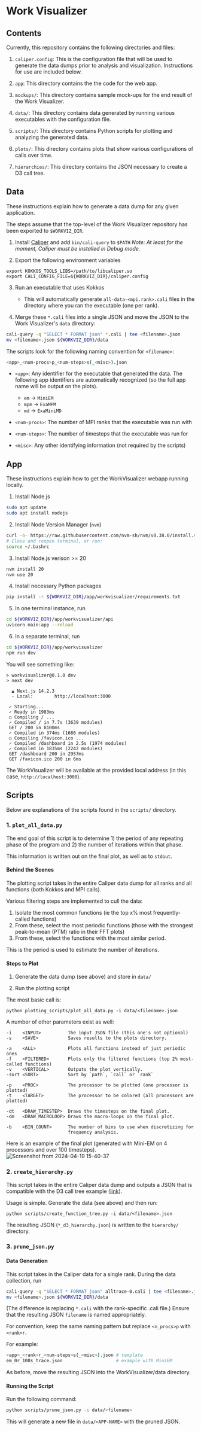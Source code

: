 # Work Visualizer

## Contents

Currently, this repository contains the following directories and files:

1. `caliper.config`: This is the configuration file that will be used to generate the data dumps prior to analysis and visualization. Instructions for use are included below.

2. `app`: This directory contains the the code for the web app.

3. `mockups/`: This directory contains sample mock-ups for the end result of the Work Visualizer.

4. `data/`: This directory contains data generated by running various executables with the configuration file.

5. `scripts/`: This directory contains Python scripts for plotting and analyzing the generated data.

6. `plots/`: This directory contains plots that show various configurations of calls over time.

7. `hierarchies/`: This directory contains the JSON necessary to create a D3 call tree.

## Data

These instructions explain how to generate a data dump for any given application.

The steps assume that the top-level of the Work Visualizer repository has been exported to `$WORKVIZ_DIR`.

1. Install [Caliper](https://github.com/LLNL/Caliper) and add `bin/cali-query` to `$PATH`
_Note: At least for the moment, Caliper must be installed in Debug mode._

2. Export the following environment variables

```
export KOKKOS_TOOLS_LIBS=/path/to/libcaliper.so
export CALI_CONFIG_FILE=${WORKVIZ_DIR}/caliper.config
```

3. Run an executable that uses Kokkos
   - This will automatically generate `all-data-<mpi.rank>.cali` files in the directory where you ran the executable (one per rank).

4. Merge these `*.cali` files into a single JSON and move the JSON to the Work Visualizer's `data` directory:

```sh
cali-query -q "SELECT * FORMAT json" *.cali | tee <filename>.json
mv <filename>.json ${WORKVIZ_DIR}/data
```

The scripts look for the following naming convention for `<filename>`:
```sh
<app>_<num-procs>p_<num-steps>s(_<misc>).json
```
- `<app>`: Any identifier for the executable that generated the data. The following app identifiers are automatically recognized (so the full app name will be output on the plots).
  - `em` -> `MiniEM`
  - `mpm` -> `ExaMPM`
  - `md` -> `ExaMiniMD`

- `<num-procs>`: The number of MPI ranks that the executable was run with
- `<num-steps>`: The number of timesteps that the executable was run for
- `<misc>`: Any other identifying information (not required by the scripts)

## App

These instructions explain how to get the WorkVisualizer webapp running locally.

1. Install Node.js
```sh
sudo apt update
sudo apt install nodejs
```

2. Install Node Version Manager (`nvm`)
```sh
curl -o- https://raw.githubusercontent.com/nvm-sh/nvm/v0.38.0/install.sh | bash
# Close and reopen terminal, or run:
source ~/.bashrc
```

3. Install Node.js verison >= 20
```sh
nvm install 20
nvm use 20
```

4. Install necessary Python packages
```sh
pip install -r ${WORKVIZ_DIR}/app/workvisualizer/requirements.txt
```

5. In one terminal instance, run
```sh
cd ${WORKVIZ_DIR}/app/workvisualizer/api
uvicorn main:app --reload
```

6. In a separate terminal, run

```sh
cd ${WORKVIZ_DIR}/app/workvisualizer
npm run dev
```

You will see something like:

```
> workvisualizer@0.1.0 dev
> next dev

  ▲ Next.js 14.2.3
  - Local:        http://localhost:3000

 ✓ Starting...
 ✓ Ready in 1983ms
 ○ Compiling / ...
 ✓ Compiled / in 7.7s (3639 modules)
 GET / 200 in 8100ms
 ✓ Compiled in 374ms (1686 modules)
 ○ Compiling /favicon.ico ...
 ✓ Compiled /dashboard in 2.5s (1974 modules)
 ✓ Compiled in 1835ms (2242 modules)
 GET /dashboard 200 in 2957ms
 GET /favicon.ico 200 in 6ms

```

The WorkVisualizer will be available at the provided local address (in this case, `http://localhost:3000`).


## Scripts

Below are explanations of the scripts found in the `scripts/` directory.

### 1. `plot_all_data.py`

The end goal of this script is to determine 1) the period of any repeating phase of the program and 2) the number of iterations within that phase.

This information is written out on the final plot, as well as to `stdout`.

#### Behind the Scenes

The plotting script takes in the entire Caliper data dump for all ranks and all functions (both Kokkos and MPI calls).

Various filtering steps are implemented to cull the data:
1. Isolate the most common functions (ie the top x% most frequently-called functions)
2. From these, select the most periodic functions (those with the strongest peak-to-mean (PTM) ratio in their FFT plots)
3. From these, select the functions with the most similar period.

This is the period is used to estimate the number of iterations.

#### Steps to Plot

1. Generate the data dump (see above) and store in `data/`

2. Run the plotting script

The most basic call is:

```
python plotting_scripts/plot_all_data.py -i data/<filename>.json
```

A number of other parameters exist as well:

```
-i    <INPUT>          The input JSON file (this one's not optional)
-s    <SAVE>           Saves results to the plots directory.

-a    <ALL>            Plots all functions instead of just periodic ones
-f    <FILTERED>       Plots only the filtered functions (top 2% most-called functions)
-v    <VERTICAL>       Outputs the plot vertically.
-sort <SORT>           Sort by `path`, `call` or `rank`

-p    <PROC>           The processor to be plotted (one processor is plotted)
-t    <TARGET>         The processor to be colored (all processors are plotted)

-dt   <DRAW_TIMESTEP>  Draws the timesteps on the final plot.
-dm   <DRAW_MACROLOOP> Draws the macro-loops on the final plot.

-b    <BIN_COUNT>      The number of bins to use when discretizing for
                       frequency analysis.
```

Here is an example of the final plot (generated with Mini-EM on 4 processors and over 100 timesteps).
![Screenshot from 2024-04-19 15-40-37](https://github.com/NexGenAnalytics/WorkVisualizer/assets/132086024/4d0f3cc3-b681-43a3-be53-92b24d7f8940)


### 2. `create_hierarchy.py`

This script takes in the entire Caliper data dump and outputs a JSON that is compatible with the D3 call tree example ([link](https://observablehq.com/d/273ba128f4494a5c)).

Usage is simple. Generate the data (see above) and then run:

```
python scripts/create_function_tree.py -i data/<filename>.json
```

The resulting JSON (`*_d3_hierarchy.json`) is written to the `hierarchy/` directory.

### 3. `prune_json.py`

#### Data Generation
This script takes in the Caliper data for a single rank. During the data collection, run

```sh
cali-query -q "SELECT * FORMAT json" alltrace-0.cali | tee <filename>.json
mv <filename>.json ${WORKVIZ_DIR}/data
```

(The difference is replacing `*.cali` with the rank-specific .cali file.) Ensure that the resulting JSON `filename` is named appropriately.

For convention, keep the same naming pattern but replace `<n_procs>p` with `<rank>r`.

For example:

```sh
<app>_<rank>r_<num-steps>s(_<misc>).json # template
em_0r_100s_trace.json                    # example with MiniEM
```

As before, move the resulting JSON into the WorkVisualizer/data directory.

#### Running the Script

Run the following command:
```sh
python scripts/prune_json.py -i data/<filename>
```

This will generate a new file in `data/<APP-NAME>` with the pruned JSON.
